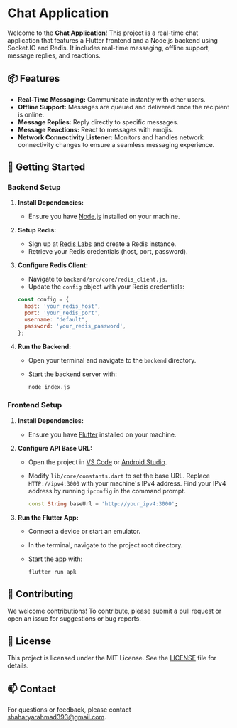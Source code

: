 # **Chat Application**

Welcome to the **Chat Application**! This project is a real-time chat application that features a Flutter frontend and a Node.js backend using Socket.IO and Redis. It includes real-time messaging, offline support, message replies, and reactions.

## 📦 Features

- **Real-Time Messaging:** Communicate instantly with other users.
- **Offline Support:** Messages are queued and delivered once the recipient is online.
- **Message Replies:** Reply directly to specific messages.
- **Message Reactions:** React to messages with emojis.
- **Network Connectivity Listener:** Monitors and handles network connectivity changes to ensure a seamless messaging experience.

## 🚀 Getting Started

### Backend Setup

1. **Install Dependencies:**
   - Ensure you have [Node.js](https://nodejs.org/) installed on your machine.

2. **Setup Redis:**
   - Sign up at [Redis Labs](https://app.redislabs.com/) and create a Redis instance.
   - Retrieve your Redis credentials (host, port, password).

3. **Configure Redis Client:**
   - Navigate to `backend/src/core/redis_client.js`.
   - Update the `config` object with your Redis credentials:

   ```javascript
   const config = {
     host: 'your_redis_host',
     port: 'your_redis_port',
     username: "default",
     password: 'your_redis_password',
   };
   ```

4. **Run the Backend:**
   - Open your terminal and navigate to the `backend` directory.
   - Start the backend server with:

     ```bash
     node index.js
     ```

### Frontend Setup

1. **Install Dependencies:**
   - Ensure you have [Flutter](https://flutter.dev/docs/get-started/install) installed on your machine.

2. **Configure API Base URL:**
   - Open the project in [VS Code](https://code.visualstudio.com/) or [Android Studio](https://developer.android.com/studio).
   - Modify `lib/core/constants.dart` to set the base URL. Replace `HTTP://ipv4:3000` with your machine's IPv4 address. Find your IPv4 address by running `ipconfig` in the command prompt.

     ```dart
     const String baseUrl = 'http://your_ipv4:3000';
     ```

3. **Run the Flutter App:**
   - Connect a device or start an emulator.
   - In the terminal, navigate to the project root directory.
   - Start the app with:

     ```bash
     flutter run apk
     ```

## 🤝 Contributing

We welcome contributions! To contribute, please submit a pull request or open an issue for suggestions or bug reports.

## 📜 License

This project is licensed under the MIT License. See the [LICENSE](LICENSE) file for details.

## 📫 Contact

For questions or feedback, please contact [shaharyarahmad393@gmail.com](mailto:shaharyarahmad393@gmail.com).

